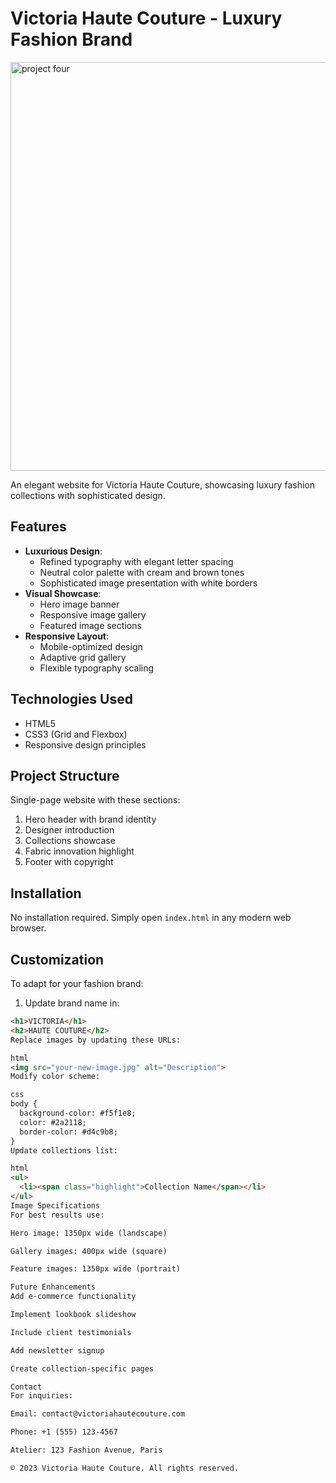 # Victoria Haute Couture - Luxury Fashion Brand

<img width="1341" height="654" alt="project four" src="https://github.com/user-attachments/assets/12000129-c764-4485-9859-b5e3b7c9445f" />


An elegant website for Victoria Haute Couture, showcasing luxury fashion collections with sophisticated design.

## Features

- **Luxurious Design**:
  - Refined typography with elegant letter spacing
  - Neutral color palette with cream and brown tones
  - Sophisticated image presentation with white borders
- **Visual Showcase**:
  - Hero image banner
  - Responsive image gallery
  - Featured image sections
- **Responsive Layout**:
  - Mobile-optimized design
  - Adaptive grid gallery
  - Flexible typography scaling

## Technologies Used

- HTML5
- CSS3 (Grid and Flexbox)
- Responsive design principles

## Project Structure

Single-page website with these sections:
1. Hero header with brand identity
2. Designer introduction
3. Collections showcase
4. Fabric innovation highlight
5. Footer with copyright

## Installation

No installation required. Simply open `index.html` in any modern web browser.

## Customization

To adapt for your fashion brand:

1. Update brand name in:
```html
<h1>VICTORIA</h1>
<h2>HAUTE COUTURE</h2>
Replace images by updating these URLs:

html
<img src="your-new-image.jpg" alt="Description">
Modify color scheme:

css
body {
  background-color: #f5f1e8;
  color: #2a2118;
  border-color: #d4c9b8;
}
Update collections list:

html
<ul>
  <li><span class="highlight">Collection Name</span></li>
</ul>
Image Specifications
For best results use:

Hero image: 1350px wide (landscape)

Gallery images: 400px wide (square)

Feature images: 1350px wide (portrait)

Future Enhancements
Add e-commerce functionality

Implement lookbook slideshow

Include client testimonials

Add newsletter signup

Create collection-specific pages

Contact
For inquiries:

Email: contact@victoriahautecouture.com

Phone: +1 (555) 123-4567

Atelier: 123 Fashion Avenue, Paris

© 2023 Victoria Haute Couture. All rights reserved.


